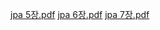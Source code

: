 
[jpa 5장.pdf](https://github.com/user-attachments/files/15753518/jpa.5.pdf)
[jpa 6장.pdf](https://github.com/user-attachments/files/15753516/jpa.6.pdf)
[jpa 7장.pdf](https://github.com/user-attachments/files/15753517/jpa.7.pdf)
